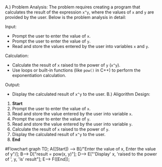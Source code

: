 A.) Problem Analysis:
   The problem requires creating a program that calculates the result of the expression `x^y`, where the values of `x` and `y` are provided by the user. Below is the problem analysis in detail:

 Input:
   - Prompt the user to enter the value of `x`.
   - Prompt the user to enter the value of `y`.
   - Read and store the values entered by the user into variables `x` and `y`.

 Calculation:
   - Calculate the result of `x` raised to the power of `y` (`x^y`).
   - Use loops or built-in functions (like `pow()` in C++) to perform the exponentiation calculation.

 Output:
   - Display the calculated result of `x^y` to the user.
B.) Aligorithm Design:

1. **Start**
2. Prompt the user to enter the value of `x`.
3. Read and store the value entered by the user into variable `x`.
4. Prompt the user to enter the value of `y`.
5. Read and store the value entered by the user into variable `y`.
6. Calculate the result of `x` raised to the power of `y`.
7. Display the calculated result of `x^y` to the user.
8. **End**

#Flowchart
graph TD;
A([Start]) --> B[/"Enter the value of x,
Enter the value of y"/];
B--> D["result = pow(x, y)"];
D--> E["'Display' x, 'raised to the power of ', y, 'is'  result"];
E--> F([End]);
